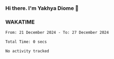 ### Hi there. I'm Yakhya Diome 👋

### WAKATIME
<!--START_SECTION:waka-->

```txt
From: 21 December 2024 - To: 27 December 2024

Total Time: 0 secs

No activity tracked
```

<!--END_SECTION:waka-->
